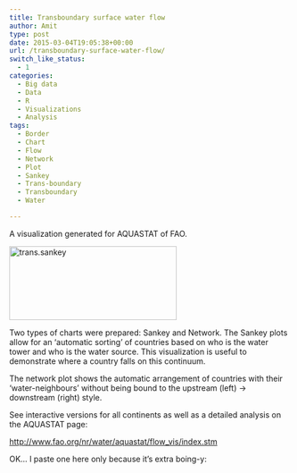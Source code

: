 ```yaml
---
title: Transboundary surface water flow
author: Amit
type: post
date: 2015-03-04T19:05:38+00:00
url: /transboundary-surface-water-flow/
switch_like_status:
  - 1
categories:
  - Big data
  - Data
  - R
  - Visualizations
  - Analysis
tags:
  - Border
  - Chart
  - Flow
  - Network
  - Plot
  - Sankey
  - Trans-boundary
  - Transboundary
  - Water

---
```

A visualization generated for AQUASTAT of FAO.

[<img class="alignnone size-medium wp-image-299" src="https://i2.wp.com/amitkohli.com/wp-content/uploads/2015/03/trans.sankey.png?resize=300%2C132" alt="trans.sankey" width="300" height="132" srcset="https://i2.wp.com/amitkohli.com/wp-content/uploads/2015/03/trans.sankey.png?resize=300%2C132 300w, https://i2.wp.com/amitkohli.com/wp-content/uploads/2015/03/trans.sankey.png?resize=700%2C309 700w, https://i2.wp.com/amitkohli.com/wp-content/uploads/2015/03/trans.sankey.png?w=794 794w" sizes="(max-width: 300px) 100vw, 300px" data-recalc-dims="1" />][1]

Two types of charts were prepared: Sankey and Network. The Sankey plots allow for an &#8216;automatic sorting&#8217; of countries based on who is the water tower and who is the water source. This visualization is useful to demonstrate where a country falls on this continuum.

The network plot shows the automatic arrangement of countries with their &#8216;water-neighbours&#8217; without being bound to the upstream (left) -> downstream (right) style.

See interactive versions for all continents as well as a detailed analysis on the AQUASTAT page:

<a href="http://www.fao.org/nr/water/aquastat/flow_vis/index.stm" target="_blank">http://www.fao.org/nr/water/aquastat/flow_vis/index.stm</a>

OK&#8230; I paste one here only because it&#8217;s extra boing-y:

  
<!-- iframe plugin v.4.3 wordpress.org/plugins/iframe/ -->

 [1]: https://i2.wp.com/amitkohli.com/wp-content/uploads/2015/03/trans.sankey.png